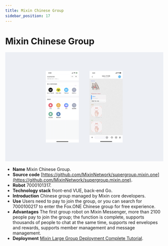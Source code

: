 ```yaml
---
title: Mixin Chinese Group
sidebar_position: 17
---
```


# Mixin Chinese Group

![TODO: English Version Img, Mixin Chinese Group](./super-group.png)

- **Name** Mixin Chinese Group.
- **Source code** [https://github.com/MixinNetwork/supergroup.mixin.one](https://github.com/MixinNetwork/supergroup.mixin.one).
- **Robot** 7000101317.
- **Technology stack** front-end VUE, back-end Go.
- **Introduction** Chinese group managed by Mixin core developers.
- **Use** Users need to pay to join the group, or you can search for 7000100217 to enter the Fox.ONE Chinese group for free experience.
- **Advantages** The first group robot on Mixin Messenger, more than 2100 people pay to join the group; the function is complete, supports thousands of people to chat at the same time, supports red envelopes and rewards, supports member management and message management.
- **Deployment** [Mixin Large Group Deployment Complete Tutorial](https://blog.exin.one/2019/05/25/mixin-super-group/).
